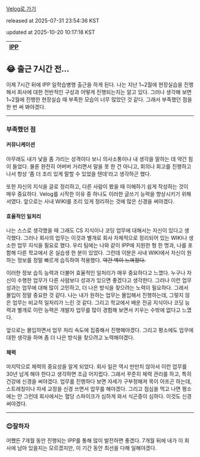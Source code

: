 [Velog로 가기](https://velog.io/@choi-hyk/IPP-출근-7시간전에-글-써보기)

released at 2025-07-31 23:54:36 KST

updated at 2025-10-20 10:17:18 KST

|[IPP](https://velog.io/tags/IPP)|
|----|

## 😂 출근 7시간 전...

이제 7시간 뒤에 IPP 일학습병행 출근을 하게 된다. 나는 지난 1~2월에 현장실습을 진행해서 회사에 대한 전반적인 구성과 어떻게 진행되는지는 알고 있다. 그러나 생각해 보면 1~2월에 진행한 현장실습 때 부족한 모습이 너무 많았던 것 같다. 그래서 부족했던 점을 한 번 써 봐야겠다.

---

### 부족했던 점

#### 커뮤니케이션

아무래도 내가 낯을 좀 가리는 성격이다 보니 의사소통이나 내 생각을 말하는 데 약간 힘이 들었다. 물론 완전히 어버버 거리면서 말을 못 한 건 아니고, 회의나 회고를 진행하고 나서 항상 ‘좀 더 조리 있게 말할 수 있었을 텐데’라고 생각하곤 했다.

또한 자신의 지식을 글로 정리하고, 다른 사람이 봤을 때 이해하기 쉽게 작성하는 것이 매우 중요하다. Velog를 시작한 이유 중 하나도 이러한 글쓰기 능력을 향상시키기 위해서였다. 앞으로는 사내 WIKI를 조리 있게 정리하는 것에 많은 신경을 써야겠다.

#### 효율적인 일처리

나는 스스로 생각했을 때 그래도 CS 지식이나 코딩 업무에 대해서는 자신이 있다고 생각했다. 그러나 회사의 업무는 이것과 별개로 회사 자체적으로 정리되어 있는 WIKI나 생소한 업무 지식을 필요로 했다. 우리 팀에는 나와 같이 IPP에 지원한 형 한 명과, 나를 포함해 다른 학교에서 온 실습생 한 분이 있었다. 그런데 이분은 사내 WIKI에서 자신이 원하는 정보를 정말 빠르게 습득하여 적용했다. ~~약간 벽이 느껴졌다.~~

이러한 정보 습득 능력과 더불어 효율적인 일처리가 매우 중요하다고 느꼈다. 누구나 자신이 수행한 업무가 다른 사람보다 성과가 있으면 좋겠다고 생각한다. 그러나 이런 업무 성과는 업무에 대해 많이 고민하고, 더 나은 방식을 찾으려는 노력이 필요하다. 그래서 몰입이 정말 중요한 것 같다. 나는 내가 원하는 업무는 몰입해서 진행하는데, 그렇지 않은 업무는 비교적 일처리가 느린 것 같다. 그리고 학교에서 배운 전공 지식이나 코딩 능력과 별개로 이런 능력은 개발자 업무를 많이 경험해 보면서 키우는 수밖에 없다고 느꼈다.

앞으로는 몰입하면서 업무 처리 속도에 집중해서 진행해야겠다. 그리고 평소에도 업무에 대한 생각을 하며 좀 더 나은 방식을 찾으려고 노력해야겠다.

#### 체력

마지막으로 체력의 중요성을 알게 되었다. 회사 일은 역시 만만치 않아서 이런 업무를 30년 넘게 해야 한다고 생각하면 조금 어지럽다. 그래서 꾸준히 체력 관리를 하고, 특히 건강에 신경을 써야겠다. 업무를 진행하다 보면 자세가 구부정해져 목이 아프곤 하는데, 스트레칭이나 자세 교정을 신경 쓰면서 업무를 해야겠다. 그리고 점심을 먹고 나면 평소에는 안 그런데 회사에서는 혈당 스파이크가 심하게 와서 식곤증이 심하다. 이것도 신경 써야겠다.

---

### 😊잘하자

어쨌든 7개월 동안 진행되는 IPP를 통해 많이 발전하면 좋겠다. 7개월 뒤에 내가 이 회사에 남아 있을지는 모르겠지만, 이 기간 동안 최선을 다해 일해야겠다.
